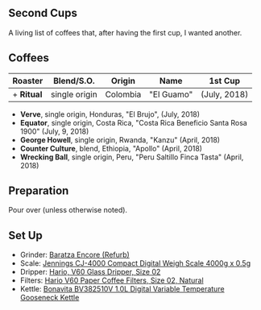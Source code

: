 ## Second Cups

A living list of coffees that, after having the first cup, I wanted another.

## Coffees

**Roaster** | **Blend/S.O.** | **Origin** | **Name** | **1st Cup** |
--- | --- | --- | --- | --- |  
+  **Ritual** | single origin | Colombia | "El Guamo" | (July, 2018)
+  **Verve**, single origin, Honduras, "El Brujo", (July, 2018)
+  **Equator**, single origin, Costa Rica, "Costa Rica Beneficio Santa Rosa 1900" (July, 9, 2018)
+  **George Howell**, single origin, Rwanda, "Kanzu" (April, 2018)
+  **Counter Culture**, blend, Ethiopia, "Apollo" (April, 2018)
+  **Wrecking Ball**, single origin, Peru, "Peru Saltillo Finca Tasta" (April, 2018)


## Preparation

Pour over (unless otherwise noted).

## Set Up

+  Grinder: [Baratza Encore (Refurb)](https://www.google.com/search?q=baratza+encore+refurb&rlz=1C5CHFA_enUS704US704&oq=baratza+encore+refurb&aqs=chrome..69i57.4017j0j4&sourceid=chrome&ie=UTF-8)
+  Scale: [Jennings CJ-4000 Compact Digital Weigh Scale 4000g x 0.5g](https://www.amazon.com/Jennings-CJ-4000-Compact-Digital-Adapter/dp/B004C3CAB8)
+  Dripper: [Hario, V60 Glass Dripper, Size 02](https://www.amazon.com/Hario-Glass-Coffee-Dripper-Black/dp/B002VUSWGQ)
+  Filters: [Hario V60 Paper Coffee Filters, Size 02, Natural](https://www.amazon.com/Hario-Paper-Coffee-Filters-Natural/dp/B001O0R46I/ref=sr_1_1?s=home-garden&ie=UTF8&qid=1532415935&sr=1-1&keywords=Hario+V60+Paper+Coffee+Filters%2C+Size+02%2C+Natural)
+  Kettle: [Bonavita BV382510V 1.0L Digital Variable Temperature Gooseneck Kettle](https://www.amazon.com/Bonavita-BV382510V-Variable-Temperature-Gooseneck/dp/B005YR0F40/ref=sr_1_3?s=home-garden&ie=UTF8&qid=1532416002&sr=1-3&keywords=electric+kettle+bonavita)



